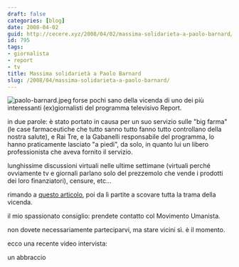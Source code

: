 ```yaml
---
draft: false
categories: [blog]
date: 2008-04-02
guid: http://cecere.xyz/2008/04/02/massima-solidarieta-a-paolo-barnard/
id: 795
tags:
- giornalista
- report
- tv
title: Massima solidarietà a Paolo Barnard
slug: /2008/04/massima-solidarieta-a-paolo-barnard/
---
```


<img src='http://cecere.xyz/wp-content/uploads/sites/3/2008/04/paolo-barnard.jpeg' alt='paolo-barnard.jpeg' align="left" />forse pochi sano della vicenda di uno dei più interessanti (ex)giornalisti del programma televisivo Report.

in due parole: è stato portato in causa per un suo servizio sulle "big farma" (le case farmaceutiche che tutto sanno tutto fanno tutto controllano della nostra salute), e Rai Tre, e la Gabanelli responsabile del programma, lo hanno praticamente lasciato "a piedi", da solo, in quanto lui un libero professionista che aveva fornito il servizio.

lunghissime discussioni virtuali nelle ultime settimane (virtuali perché ovviamente tv e giornali parlano solo del prezzemolo che vende i prodotti dei loro finanziatori), censure, etc…

rimando a [questo articolo](http://www.comedonchisciotte.org/site/modules.php?name=News&file=article&sid=4474), poi da lì partite a scovare tutta la trama della vicenda.

il mio spassionato consiglio: prendete contatto col Movimento Umanista.
  
non dovete necessariamente parteciparvi, ma stare vicini sì. è il momento.

ecco una recente video intervista:

un abbraccio